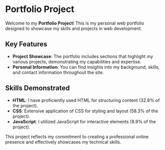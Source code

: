 # Portfolio Project
Welcome to my **Portfolio Project**! This is my personal web portfolio designed to showcase my skills and projects in web development.

## Key Features
- **Project Showcase**: The portfolio includes sections that highlight my various projects, demonstrating my capabilities and expertise.
- **Personal Information**: You can find insights into my background, skills, and contact information throughout the site.

## Skills Demonstrated
- **HTML**: I have proficiently used HTML for structuring content (32.8% of the project).
- **CSS**: Extensive application of CSS for styling and layout (58.3% of the project).
- **JavaScript**: I utilized JavaScript for interactive elements (8.9% of the project).


This project reflects my commitment to creating a professional online presence and effectively showcases my technical skills.
